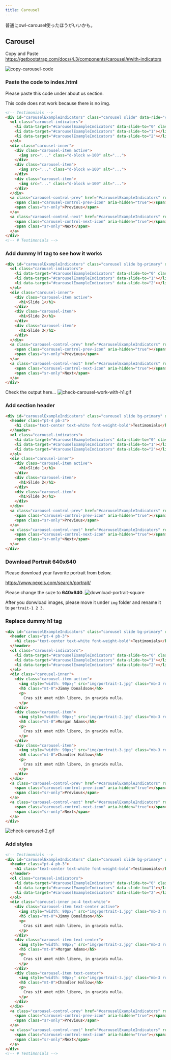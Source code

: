 ```yaml
---
title: Carousel
---
```


<!-- Todo -->
普通にowl-carousel使ったほうがいいかも。


## Carousel
Copy and Paste 
https://getbootstrap.com/docs/4.3/components/carousel/#with-indicators

![copy-carousel-code](https://storage.googleapis.com/coderhackers-assets/the-complete-webdev-with-rails-2020/combine-front-end-guide/copy-carousel-code.gif)

### Paste the code to index.html
Please paste this code under about us section.

This code does not work because there is no img.

```html
<!-- Testimonials -->
<div id="carouselExampleIndicators" class="carousel slide" data-ride="carousel">
  <ol class="carousel-indicators">
    <li data-target="#carouselExampleIndicators" data-slide-to="0" class="active"></li>
    <li data-target="#carouselExampleIndicators" data-slide-to="1"></li>
    <li data-target="#carouselExampleIndicators" data-slide-to="2"></li>
  </ol>
  <div class="carousel-inner">
    <div class="carousel-item active">
      <img src="..." class="d-block w-100" alt="...">
    </div>
    <div class="carousel-item">
      <img src="..." class="d-block w-100" alt="...">
    </div>
    <div class="carousel-item">
      <img src="..." class="d-block w-100" alt="...">
    </div>
  </div>
  <a class="carousel-control-prev" href="#carouselExampleIndicators" role="button" data-slide="prev">
    <span class="carousel-control-prev-icon" aria-hidden="true"></span>
    <span class="sr-only">Previous</span>
  </a>
  <a class="carousel-control-next" href="#carouselExampleIndicators" role="button" data-slide="next">
    <span class="carousel-control-next-icon" aria-hidden="true"></span>
    <span class="sr-only">Next</span>
  </a>
</div>
<!-- # Testimonials -->
```

### Add dummy h1 tag to see how it works
```html hl_lines="1 9 12 15"
<div id="carouselExampleIndicators" class="carousel slide bg-primary" data-ride="carousel">
  <ol class="carousel-indicators">
    <li data-target="#carouselExampleIndicators" data-slide-to="0" class="active"></li>
    <li data-target="#carouselExampleIndicators" data-slide-to="1"></li>
    <li data-target="#carouselExampleIndicators" data-slide-to="2"></li>
  </ol>
  <div class="carousel-inner">
    <div class="carousel-item active">
      <h1>Slide 1</h1>
    </div>
    <div class="carousel-item">
      <h1>Slide 2</h1>
    </div>
    <div class="carousel-item">
      <h1>Slide 3</h1>
    </div>
  </div>
  <a class="carousel-control-prev" href="#carouselExampleIndicators" role="button" data-slide="prev">
    <span class="carousel-control-prev-icon" aria-hidden="true"></span>
    <span class="sr-only">Previous</span>
  </a>
  <a class="carousel-control-next" href="#carouselExampleIndicators" role="button" data-slide="next">
    <span class="carousel-control-next-icon" aria-hidden="true"></span>
    <span class="sr-only">Next</span>
  </a>
</div>
```

Check the output here...
![check-carousel-work-with-h1.gif](https://storage.googleapis.com/coderhackers-assets/the-complete-webdev-with-rails-2020/combine-front-end-guide/check-carousel-work-with-h1.gif)


### Add section header
```html hl_lines="2 3 4"
<div id="carouselExampleIndicators" class="carousel slide bg-primary" data-ride="carousel">
  <header class="pt-4 pb-3">
    <h1 class="text-center text-white font-weight-bold">Testimonials</h1>
  </header>
  <ol class="carousel-indicators">
    <li data-target="#carouselExampleIndicators" data-slide-to="0" class="active"></li>
    <li data-target="#carouselExampleIndicators" data-slide-to="1"></li>
    <li data-target="#carouselExampleIndicators" data-slide-to="2"></li>
  </ol>
  <div class="carousel-inner">
    <div class="carousel-item active">
      <h1>Slide 1</h1>
    </div>
    <div class="carousel-item">
      <h1>Slide 2</h1>
    </div>
    <div class="carousel-item">
      <h1>Slide 3</h1>
    </div>
  </div>
  <a class="carousel-control-prev" href="#carouselExampleIndicators" role="button" data-slide="prev">
    <span class="carousel-control-prev-icon" aria-hidden="true"></span>
    <span class="sr-only">Previous</span>
  </a>
  <a class="carousel-control-next" href="#carouselExampleIndicators" role="button" data-slide="next">
    <span class="carousel-control-next-icon" aria-hidden="true"></span>
    <span class="sr-only">Next</span>
  </a>
</div>
```

### Download Portrait 640x640
Please download your favorite portrait from below.

https://www.pexels.com/search/portrait/


Please change the suze to **640x640**.
![download-portrait-square](https://storage.googleapis.com/coderhackers-assets/the-complete-webdev-with-rails-2020/combine-front-end-guide/download-portrait-square.png)

After you donwload images, please move it under `img` folder and rename it to `portrait-1 2 3`.

### Replace dummy h1 tag
```html
<div id="carouselExampleIndicators" class="carousel slide bg-primary" data-ride="carousel">
  <header class="pt-4 pb-3">
    <h1 class="text-center text-white font-weight-bold">Testimonials</h1>
  </header>
  <ol class="carousel-indicators">
    <li data-target="#carouselExampleIndicators" data-slide-to="0" class="active"></li>
    <li data-target="#carouselExampleIndicators" data-slide-to="1"></li>
    <li data-target="#carouselExampleIndicators" data-slide-to="2"></li>
  </ol>
  <div class="carousel-inner">
    <div class="carousel-item active">
      <img style="width: 90px;" src="img/portrait-1.jpg" class="mb-3 rounded-circle border border-white" alt="...">
      <h5 class="mt-0">Jimmy Donaldson</h5>
      <p>
        Cras sit amet nibh libero, in gravida nulla.
      </p>
    </div>
    <div class="carousel-item">
      <img style="width: 90px;" src="img/portrait-2.jpg" class="mb-3 rounded-circle border border-white" alt="...">
      <h5 class="mt-0">Morgan Adams</h5>
      <p>
        Cras sit amet nibh libero, in gravida nulla.
      </p>
    </div>
    <div class="carousel-item">
      <img style="width: 90px;" src="img/portrait-3.jpg" class="mb-3 rounded-circle border border-white" alt="...">
      <h5 class="mt-0">Chandler Hallow</h5>
      <p>
        Cras sit amet nibh libero, in gravida nulla.
      </p>
    </div>
  </div>
  <a class="carousel-control-prev" href="#carouselExampleIndicators" role="button" data-slide="prev">
    <span class="carousel-control-prev-icon" aria-hidden="true"></span>
    <span class="sr-only">Previous</span>
  </a>
  <a class="carousel-control-next" href="#carouselExampleIndicators" role="button" data-slide="next">
    <span class="carousel-control-next-icon" aria-hidden="true"></span>
    <span class="sr-only">Next</span>
  </a>
</div>
```

![check-carousel-2.gif](https://storage.googleapis.com/coderhackers-assets/the-complete-webdev-with-rails-2020/combine-front-end-guide/check-carousel-2.gif)

### Add styles
```html hl_lines="4 11 12 19 26"
<!-- Testimonials -->
<div id="carouselExampleIndicators" class="carousel slide bg-primary" data-ride="carousel" style="height: 350px;">
  <header class="pt-4 pb-3">
    <h1 class="text-center text-white font-weight-bold">Testimonials</h1>
  </header>
  <ol class="carousel-indicators">
    <li data-target="#carouselExampleIndicators" data-slide-to="0" class="active"></li>
    <li data-target="#carouselExampleIndicators" data-slide-to="1"></li>
    <li data-target="#carouselExampleIndicators" data-slide-to="2"></li>
  </ol>
  <div class="carousel-inner px-4 text-white">
    <div class="carousel-item text-center active">
      <img style="width: 90px;" src="img/portrait-1.jpg" class="mb-3 rounded-circle border border-white" alt="...">
      <h5 class="mt-0">Jimmy Donaldson</h5>
      <p>
        Cras sit amet nibh libero, in gravida nulla.
      </p>
    </div>
    <div class="carousel-item text-center">
      <img style="width: 90px;" src="img/portrait-2.jpg" class="mb-3 rounded-circle border border-white" alt="...">
      <h5 class="mt-0">Morgan Adams</h5>
      <p>
        Cras sit amet nibh libero, in gravida nulla.
      </p>
    </div>
    <div class="carousel-item text-center">
      <img style="width: 90px;" src="img/portrait-3.jpg" class="mb-3 rounded-circle border border-white" alt="...">
      <h5 class="mt-0">Chandler Hallow</h5>
      <p>
        Cras sit amet nibh libero, in gravida nulla.
      </p>
    </div>
  </div>
  <a class="carousel-control-prev" href="#carouselExampleIndicators" role="button" data-slide="prev">
    <span class="carousel-control-prev-icon" aria-hidden="true"></span>
    <span class="sr-only">Previous</span>
  </a>
  <a class="carousel-control-next" href="#carouselExampleIndicators" role="button" data-slide="next">
    <span class="carousel-control-next-icon" aria-hidden="true"></span>
    <span class="sr-only">Next</span>
  </a>
</div>
<!-- # Testimonials -->
```